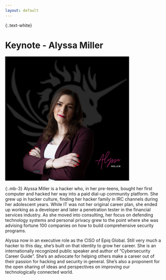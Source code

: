 ```yaml
---
layout: default
---
```


{:.text-white}
# Keynote - Alyssa Miller

<img src="/assets/img/AlyssaMiller-Headshot-2022.jpg" alt="Alyssa Miller" height="400px" width="400px"/>

{:.mb-3}
Alyssa Miller is a hacker who, in her pre-teens, bought her first computer and hacked her way into a paid dial-up 
community platform. She grew up in hacker culture, finding her hacker family in IRC channels during her adolescent 
years. While IT was not her original career plan, she ended up working as a developer and later a penetration tester in
the financial services industry. As she moved into consulting, her focus on defending technology systems and personal 
privacy grew to the point where she was advising fortune 100 companies on how to build comprehensive security programs.

Alyssa now in an executive role as the CISO of Epiq Global. Still very much a hacker to this day, she’s built on that
identity to grow her career. She is an internationally recognized public speaker and author of 
“Cybersecurity Career Guide”. She’s an advocate for helping others make a career out of their passion for hacking and
security in general. She’s also a proponent for the open sharing of ideas and perspectives on improving our 
technologically connected world.


